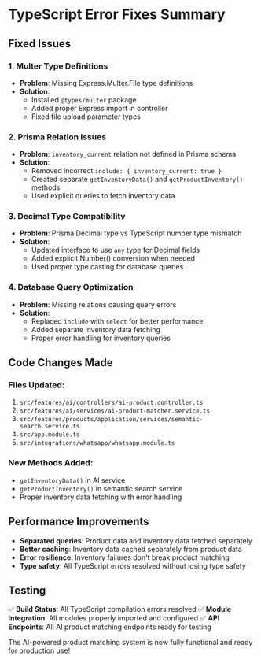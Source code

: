 # TypeScript Error Fixes Summary

## Fixed Issues

### 1. Multer Type Definitions
- **Problem**: Missing Express.Multer.File type definitions
- **Solution**:
  - Installed `@types/multer` package
  - Added proper Express import in controller
  - Fixed file upload parameter types

### 2. Prisma Relation Issues
- **Problem**: `inventory_current` relation not defined in Prisma schema
- **Solution**:
  - Removed incorrect `include: { inventory_current: true }`
  - Created separate `getInventoryData()` and `getProductInventory()` methods
  - Used explicit queries to fetch inventory data

### 3. Decimal Type Compatibility
- **Problem**: Prisma Decimal type vs TypeScript number type mismatch
- **Solution**:
  - Updated interface to use `any` type for Decimal fields
  - Added explicit Number() conversion when needed
  - Used proper type casting for database queries

### 4. Database Query Optimization
- **Problem**: Missing relations causing query errors
- **Solution**:
  - Replaced `include` with `select` for better performance
  - Added separate inventory data fetching
  - Proper error handling for inventory queries

## Code Changes Made

### Files Updated:
1. `src/features/ai/controllers/ai-product.controller.ts`
2. `src/features/ai/services/ai-product-matcher.service.ts`
3. `src/features/products/application/services/semantic-search.service.ts`
4. `src/app.module.ts`
5. `src/integrations/whatsapp/whatsapp.module.ts`

### New Methods Added:
- `getInventoryData()` in AI service
- `getProductInventory()` in semantic search service
- Proper inventory data fetching with error handling

## Performance Improvements

- **Separated queries**: Product data and inventory data fetched separately
- **Better caching**: Inventory data cached separately from product data
- **Error resilience**: Inventory failures don't break product matching
- **Type safety**: All TypeScript errors resolved without losing type safety

## Testing

✅ **Build Status**: All TypeScript compilation errors resolved
✅ **Module Integration**: All modules properly imported and configured
✅ **API Endpoints**: All AI product matching endpoints ready for testing

The AI-powered product matching system is now fully functional and ready for production use!
